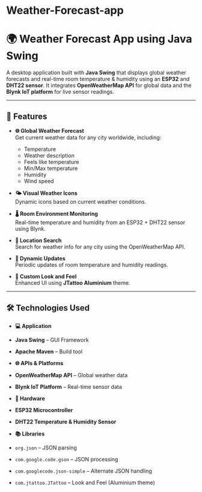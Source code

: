 # Weather-Forecast-app

# 🌍 Weather Forecast App using Java Swing

A desktop application built with **Java Swing** that displays global weather forecasts and real-time room temperature & humidity using an **ESP32** and **DHT22 sensor**. It integrates **OpenWeatherMap API** for global data and the **Blynk IoT platform** for live sensor readings.

---

## 🚀 Features

- **🌐 Global Weather Forecast**  
  Get current weather data for any city worldwide, including:
  - Temperature
  - Weather description
  - Feels like temperature
  - Min/Max temperature
  - Humidity
  - Wind speed

- **🌤️ Visual Weather Icons**  
  Dynamic icons based on current weather conditions.

- **🌡️ Room Environment Monitoring**  
  Real-time temperature and humidity from an ESP32 + DHT22 sensor using Blynk.

- **📍 Location Search**  
  Search for weather info for any city using the OpenWeatherMap API.

- **🔁 Dynamic Updates**  
  Periodic updates of room temperature and humidity readings.

- **🎨 Custom Look and Feel**  
  Enhanced UI using **JTattoo Aluminium** theme.

---

## 🛠 Technologies Used

- **💻 Application**
- **Java Swing** – GUI Framework
- **Apache Maven** – Build tool

- **🌐 APIs & Platforms**
- **OpenWeatherMap API** – Global weather data
- **Blynk IoT Platform** – Real-time sensor data

- **📡 Hardware**
- **ESP32 Microcontroller**
- **DHT22 Temperature & Humidity Sensor**

- **📚 Libraries**
- `org.json` – JSON parsing
- `com.google.code.gson` – JSON processing
- `com.googlecode.json-simple` – Alternate JSON handling
- `com.jtattoo.JTattoo` – Look and Feel (Aluminium theme)
